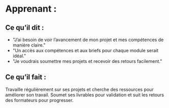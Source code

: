# Apprenant :
## Ce qu’il dit :
- "J’ai besoin de voir l’avancement de mon projet et mes compétences de manière claire."
- "Un accès aux compétences et aux briefs pour chaque module serait idéal."
- "Je voudrais soumettre mes projets et recevoir des retours facilement."
## Ce qu’il fait :
Travaille régulièrement sur ses projets et cherche des ressources pour améliorer son travail.
Soumet ses livrables pour validation et suit les retours des formateurs pour progresser.

